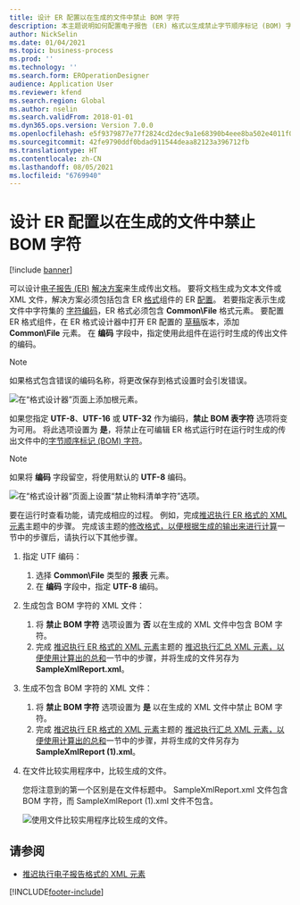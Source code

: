 ```yaml
---
title: 设计 ER 配置以在生成的文件中禁止 BOM 字符
description: 本主题说明如何配置电子报告 (ER) 格式以生成禁止字节顺序标记 (BOM) 字符的报表。
author: NickSelin
ms.date: 01/04/2021
ms.topic: business-process
ms.prod: ''
ms.technology: ''
ms.search.form: EROperationDesigner
audience: Application User
ms.reviewer: kfend
ms.search.region: Global
ms.author: nselin
ms.search.validFrom: 2018-01-01
ms.dyn365.ops.version: Version 7.0.0
ms.openlocfilehash: e5f9379877e77f2824cd2dec9a1e68390b4eee8ba502e4011f0a8838b1974e3d
ms.sourcegitcommit: 42fe9790ddf0bdad911544deaa82123a396712fb
ms.translationtype: HT
ms.contentlocale: zh-CN
ms.lasthandoff: 08/05/2021
ms.locfileid: "6769940"
---
```

# <a name="design-er-configurations-to-suppress-bom-characters-in-generated-files"></a>设计 ER 配置以在生成的文件中禁止 BOM 字符

[!include [banner](../includes/banner.md)]

可以设计[电子报告 (ER)](general-electronic-reporting.md) [解决方案](er-quick-start1-new-solution.md)来生成传出文档。 要将文档生成为文本文件或 XML 文件，解决方案必须包括包含 ER [格式](general-electronic-reporting.md#FormatComponentOutbound)组件的 ER [配置](general-electronic-reporting.md#Configuration)。 若要指定表示生成文件中字符集的 [字符编码](/windows/win32/intl/character-sets)，ER 格式必须包含 **Common\\File** 格式元素。 要配置 ER 格式组件，在 ER 格式设计器中打开 ER 配置的 [草稿](general-electronic-reporting.md#component-versioning)版本，添加 **Common\\File** 元素。 在 **编码** 字段中，指定使用此组件在运行时生成的传出文件的编码。

> [!NOTE]
> 如果格式包含错误的编码名称，将更改保存到格式设置时会引发错误。

![在“格式设计器”页面上添加根元素。](./media/er-suppress-bom-characters-image1.gif)

如果您指定 **UTF-8**、**UTF-16** 或 **UTF-32** 作为编码，**禁止 BOM 表字符** 选项将变为可用。 将此选项设置为 **是**，将禁止在可编辑 ER 格式运行时在运行时生成的传出文件中的[字节顺序标记 (BOM) 字符](/globalization/encoding/byte-order-mark)。

> [!NOTE]
> 如果将 **编码** 字段留空，将使用默认的 **UTF-8** 编码。

![在“格式设计器”页面上设置“禁止物料清单字符”选项。](./media/er-suppress-bom-characters-image2.gif)

要在运行时查看功能，请完成相应的过程。 例如，完成[推迟执行 ER 格式的 XML 元素](er-defer-xml-element.md)主题中的步骤。 完成该主题的[修改格式，以便根据生成的输出来进行计算](er-defer-xml-element.md#modify-the-format-so-that-the-calculation-is-based-on-generated-output)一节中的步骤后，请执行以下其他步骤。

1. 指定 UTF 编码：

    1. 选择 **Common\\File** 类型的 **报表** 元素。
    2. 在 **编码** 字段中，指定 **UTF-8** 编码。

2. 生成包含 BOM 字符的 XML 文件：

    1. 将 **禁止 BOM 字符** 选项设置为 **否** 以在生成的 XML 文件中包含 BOM 字符。
    2. 完成 [推迟执行 ER 格式的 XML 元素](er-defer-xml-element.md)主题的 [推迟执行汇总 XML 元素，以便使用计算出的总和](er-defer-xml-element.md#defer-the-execution-of-the-summary-xml-element-so-that-the-calculated-total-is-used)一节中的步骤，并将生成的文件另存为 **SampleXmlReport.xml**。

3. 生成不包含 BOM 字符的 XML 文件：

    1. 将 **禁止 BOM 字符** 选项设置为 **是** 以在生成的 XML 文件中禁止 BOM 字符。
    2. 完成 [推迟执行 ER 格式的 XML 元素](er-defer-xml-element.md)主题的 [推迟执行汇总 XML 元素，以便使用计算出的总和](er-defer-xml-element.md#defer-the-execution-of-the-summary-xml-element-so-that-the-calculated-total-is-used)一节中的步骤，并将生成的文件另存为 **SampleXmlReport (1).xml**。

4. 在文件比较实用程序中，比较生成的文件。

    您将注意到的第一个区别是在文件标题中。 SampleXmlReport.xml 文件包含 BOM 字符，而 SampleXmlReport (1).xml 文件不包含。

    ![使用文件比较实用程序比较生成的文件。](./media/er-suppress-bom-characters-image3.png)

## <a name="see-also"></a>请参阅

- [推迟执行电子报告格式的 XML 元素](er-defer-xml-element.md)


[!INCLUDE[footer-include](../../../includes/footer-banner.md)]